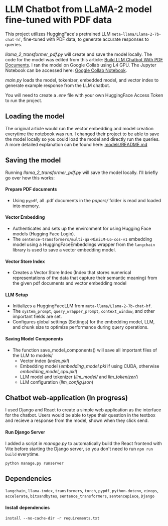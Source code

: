 # LLM Chatbot from LLaMA-2 model fine-tuned with PDF data

This project utilizes HuggingFace's pretrained LLM `meta-llama/Llama-2-7b-chat-hf`, fine-tuned with PDF data, to generate accurate responses to queries.

_llama_2_transformer_pdf.py_ will create and save the model locally. The code for the model was edited from this article: [ Build LLM Chatbot With PDF Documents](https://www.linkedin.com/pulse/build-llm-chatbot-pdf-documents-peng-wang-bq5fc/). I ran the model on Google Collab using L4 GPU. The Jupyter Notebook can be accessed here: [Google Collab Notebook](https://colab.research.google.com/drive/1ittu4zTPqlZF0MFNlG_86_z_DN2kyZ9G?usp=sharing).

_main.py_ loads the model, tokenizer, embedded model, and vector index to generate example response from the LLM chatbot.

You will need to create a _.env_ file with your own HuggingFace Access Token to run the project.

## Loading the model

The original article would run the vector embedding and model creation everytime the notebook was run. I changed their project to be able to save the model locally so you could load the model and directly run the queries. A more detailed explanation can be found here: [models/README.md](models/README.md)

## Saving the model

Running _llama_2_transformer_pdf.py_ will save the model locally. I'll briefly go over how this works:

#### Prepare PDF documents

- Using `pypdf`, all .pdf documents in the _papers/_ folder is read and loaded into memory.

#### Vector Embedding

- Authenticates and sets up the environment for using Hugging Face models (Hugging Face Login).
- The `sentence-transformers/multi-qa-MiniLM-L6-cos-v1` embedding model using a HuggingFaceEmbeddings wrapper from the `langchain` library is used to save a vector embedding model.

#### Vector Store Index

- Creates a Vector Store Index (Index that stores numerical representations of the data that capture their semantic meaning) from the given pdf documents and vector embedding model

#### LLM Setup

- Initializes a HuggingFaceLLM from `meta-llama/Llama-2-7b-chat-hf`.
- The `system_prompt`, `query_wrapper_prompt`, `context_window`, and other important fields are set.
- Configures global settings (Settings) for the embedding model, LLM, and chunk size to optimize performance during query operations.

#### Saving Model Components

- The function save_model_components() will save all important files of the LLM to models/
  - Vector index (_index.pkl_)
  - Embedding model (_embedding_model.pkl_ if using CUDA, otherwise _embedding_model_cpu.pkl_)
  - LLM model and tokenizer (_llm_model/_ and _llm_tokenizer/_)
  - LLM configuration (_llm_config.json_)

## Chatbot web-application (In progress)

I used Django and React to create a simple web application as the interface for the chatbot. Users would be able to type their question in the textbox and recieve a response from the model, shown when they click send.

#### Run Django Server

I added a script in _manage.py_ to automatically build the React frontend with Vite before starting the Django server, so you don't need to run `npm run build` everytime.

```
python manage.py runserver
```

## Dependencies

`langchain`, `llama-index`, `transformers`, `torch`, `pypdf`, `python-dotenv`, `einops`, `accelerate`, `bitsandbytes`, `sentence_transformers`, `sentencepiece`, `Django`

#### Install dependencies

```
install --no-cache-dir -r requirements.txt
```
